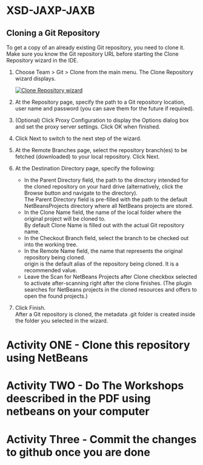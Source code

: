 # XSD-JAXP-JAXB

## Cloning a Git Repository

To get a copy of an already existing Git repository, you need to clone it. Make sure you know the Git repository URL before starting the Clone Repository wizard in the IDE.

1.  Choose Team > Git > Clone from the main menu. The Clone Repository wizard displays.
    
    [![Clone Repository wizard](https://netbeans.org/images_www/articles/74/ide/git/clone-wizard-small.png)](https://netbeans.org/images_www/articles/74/ide/git/clone-wizard.png "Clone Repository wizard")
    
2.  At the Repository page, specify the path to a Git repository location, user name and password (you can save them for the future if required).
3.  (Optional) Click Proxy Configuration to display the Options dialog box and set the proxy server settings. Click OK when finished.
4.  Click Next to switch to the next step of the wizard.
5.  At the Remote Branches page, select the repository branch(es) to be fetched (downloaded) to your local repository. Click Next.
6.  At the Destination Directory page, specify the following:
    -   In the Parent Directory field, the path to the directory intended for the cloned repository on your hard drive (alternatively, click the Browse button and navigate to the directory).  
        The Parent Directory field is pre-filled with the path to the default NetBeansProjects directory where all NetBeans projects are stored.
    -   In the Clone Name field, the name of the local folder where the original project will be cloned to.  
        By default Clone Name is filled out with the actual Git repository name.
    -   In the Checkout Branch field, select the branch to be checked out into the working tree.
    -   In the Remote Name field, the name that represents the original repository being cloned.  
        origin is the default alias of the repository being cloned. It is a recommended value.
    -   Leave the Scan for NetBeans Projects after Clone checkbox selected to activate after-scanning right after the clone finishes. (The plugin searches for NetBeans projects in the cloned resources and offers to open the found projects.)
7.  Click Finish.  
    After a Git repository is cloned, the metadata .git folder is created inside the folder you selected in the wizard.

# Activity ONE - Clone this repository using NetBeans
# Activity TWO - Do The Workshops deescribed in the PDF using netbeans on your computer
# Activity Three - Commit the changes to github once you are done
